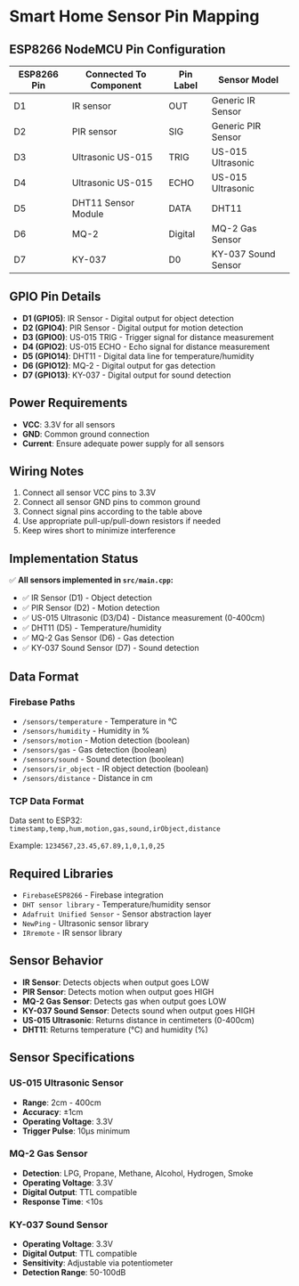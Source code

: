 # Smart Home Sensor Pin Mapping

## ESP8266 NodeMCU Pin Configuration

| ESP8266 Pin | Connected To Component | Pin Label | Sensor Model |
|-------------|----------------------|-----------|--------------|
| D1 | IR sensor | OUT | Generic IR Sensor |
| D2 | PIR sensor | SIG | Generic PIR Sensor |
| D3 | Ultrasonic US-015 | TRIG | US-015 Ultrasonic |
| D4 | Ultrasonic US-015 | ECHO | US-015 Ultrasonic |
| D5 | DHT11 Sensor Module | DATA | DHT11 |
| D6 | MQ-2 | Digital | MQ-2 Gas Sensor |
| D7 | KY-037 | D0 | KY-037 Sound Sensor |

## GPIO Pin Details

- **D1 (GPIO5)**: IR Sensor - Digital output for object detection
- **D2 (GPIO4)**: PIR Sensor - Digital output for motion detection  
- **D3 (GPIO0)**: US-015 TRIG - Trigger signal for distance measurement
- **D4 (GPIO2)**: US-015 ECHO - Echo signal for distance measurement
- **D5 (GPIO14)**: DHT11 - Digital data line for temperature/humidity
- **D6 (GPIO12)**: MQ-2 - Digital output for gas detection
- **D7 (GPIO13)**: KY-037 - Digital output for sound detection

## Power Requirements

- **VCC**: 3.3V for all sensors
- **GND**: Common ground connection
- **Current**: Ensure adequate power supply for all sensors

## Wiring Notes

1. Connect all sensor VCC pins to 3.3V
2. Connect all sensor GND pins to common ground
3. Connect signal pins according to the table above
4. Use appropriate pull-up/pull-down resistors if needed
5. Keep wires short to minimize interference

## Implementation Status

✅ **All sensors implemented in `src/main.cpp`:**
- ✅ IR Sensor (D1) - Object detection
- ✅ PIR Sensor (D2) - Motion detection
- ✅ US-015 Ultrasonic (D3/D4) - Distance measurement (0-400cm)
- ✅ DHT11 (D5) - Temperature/humidity
- ✅ MQ-2 Gas Sensor (D6) - Gas detection
- ✅ KY-037 Sound Sensor (D7) - Sound detection

## Data Format

### Firebase Paths
- `/sensors/temperature` - Temperature in °C
- `/sensors/humidity` - Humidity in %
- `/sensors/motion` - Motion detection (boolean)
- `/sensors/gas` - Gas detection (boolean)
- `/sensors/sound` - Sound detection (boolean)
- `/sensors/ir_object` - IR object detection (boolean)
- `/sensors/distance` - Distance in cm

### TCP Data Format
Data sent to ESP32: `timestamp,temp,hum,motion,gas,sound,irObject,distance`

Example: `1234567,23.45,67.89,1,0,1,0,25`

## Required Libraries

- `FirebaseESP8266` - Firebase integration
- `DHT sensor library` - Temperature/humidity sensor
- `Adafruit Unified Sensor` - Sensor abstraction layer
- `NewPing` - Ultrasonic sensor library
- `IRremote` - IR sensor library

## Sensor Behavior

- **IR Sensor**: Detects objects when output goes LOW
- **PIR Sensor**: Detects motion when output goes HIGH
- **MQ-2 Gas Sensor**: Detects gas when output goes LOW
- **KY-037 Sound Sensor**: Detects sound when output goes HIGH
- **US-015 Ultrasonic**: Returns distance in centimeters (0-400cm)
- **DHT11**: Returns temperature (°C) and humidity (%)

## Sensor Specifications

### US-015 Ultrasonic Sensor
- **Range**: 2cm - 400cm
- **Accuracy**: ±1cm
- **Operating Voltage**: 3.3V
- **Trigger Pulse**: 10μs minimum

### MQ-2 Gas Sensor
- **Detection**: LPG, Propane, Methane, Alcohol, Hydrogen, Smoke
- **Operating Voltage**: 3.3V
- **Digital Output**: TTL compatible
- **Response Time**: <10s

### KY-037 Sound Sensor
- **Operating Voltage**: 3.3V
- **Digital Output**: TTL compatible
- **Sensitivity**: Adjustable via potentiometer
- **Detection Range**: 50-100dB 
